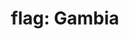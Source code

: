 ---
layout: flags
title: "flag: Gambia"
emoji: flag_gambia
permalink: 🇬🇲.html
image: assets/img/3moji/flag_gambia.png
---